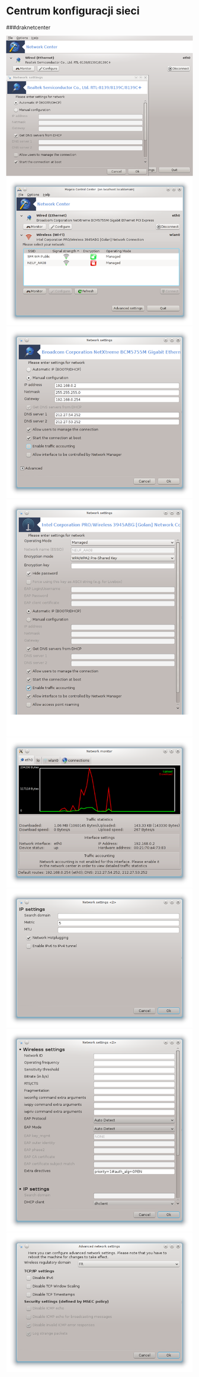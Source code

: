 # Centrum konfiguracji sieci

###draknetcenter

![](../img/draknetcenter.png)
![](../img/draknetcenter1.png)
![](../img/draknetcenter2.png)
![](../img/draknetcenter3.png)
![](../img/draknetcenter4.png)  
![](../img/draknetcenter5.png)
![](../img/draknetcenter6.png)
![](../img/draknetcenter7.png)
